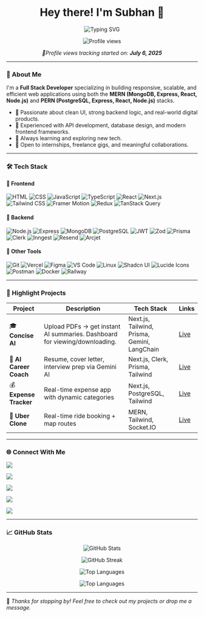 <h1 align="center">Hey there! I'm Subhan 👋</h1>
<p align="center">
  <img src="https://readme-typing-svg.demolab.com?font=Fira+Code&pause=1000&color=F38CAC&center=true&vCenter=true&width=450&lines=Full+Stack+Developer;Freelancer;Open+Source+Contributor;Always+Learning+and+Building" alt="Typing SVG" />
</p>


<p align="center">
  <img src="https://komarev.com/ghpvc/?username=SubhanAlom009&color=F38CAC&style=flat-square" alt="Profile views" />
</p>

<p align="center"><em>📍Profile views tracking started on: <strong>July 6, 2025</strong></em></p>

---

### 🌸 About Me

I'm a **Full Stack Developer** specializing in building responsive, scalable, and efficient web applications using both the **MERN (MongoDB, Express, React, Node.js)** and **PERN (PostgreSQL, Express, React, Node.js)** stacks.

- 🧠 Passionate about clean UI, strong backend logic, and real-world digital products.
- 🚀 Experienced with API development, database design, and modern frontend frameworks.
- 🌱 Always learning and exploring new tech.
- 🤝 Open to internships, freelance gigs, and meaningful collaborations.

---

### 🛠️ Tech Stack

#### 🧩 Frontend
![HTML](https://img.shields.io/badge/HTML-E34F26?style=flat&logo=html5&logoColor=white)
![CSS](https://img.shields.io/badge/CSS-1572B6?style=flat&logo=css3&logoColor=white)
![JavaScript](https://img.shields.io/badge/JavaScript-F7DF1E?style=flat&logo=javascript&logoColor=black)
![TypeScript](https://img.shields.io/badge/TypeScript-3178C6?style=flat&logo=typescript&logoColor=white)
![React](https://img.shields.io/badge/React-61DAFB?style=flat&logo=react&logoColor=black)
![Next.js](https://img.shields.io/badge/Next.js-000000?style=flat&logo=nextdotjs&logoColor=white)
![Tailwind CSS](https://img.shields.io/badge/TailwindCSS-38B2AC?style=flat&logo=tailwind-css&logoColor=white)
![Framer Motion](https://img.shields.io/badge/Framer_Motion-EF497A?style=flat&logo=framer&logoColor=white)
![Redux](https://img.shields.io/badge/Redux-764ABC?style=flat&logo=redux&logoColor=white)
![TanStack Query](https://img.shields.io/badge/TanStack_Query-FF4154?style=flat&logo=react-query&logoColor=white)

#### 🧩 Backend
![Node.js](https://img.shields.io/badge/Node.js-339933?style=flat&logo=node.js&logoColor=white)
![Express](https://img.shields.io/badge/Express-000000?style=flat&logo=express&logoColor=white)
![MongoDB](https://img.shields.io/badge/MongoDB-47A248?style=flat&logo=mongodb&logoColor=white)
![PostgreSQL](https://img.shields.io/badge/PostgreSQL-336791?style=flat&logo=postgresql&logoColor=white)
![JWT](https://img.shields.io/badge/JWT-000000?style=flat&logo=jsonwebtokens&logoColor=white)
![Zod](https://img.shields.io/badge/Zod-DD0031?style=flat)
![Prisma](https://img.shields.io/badge/Prisma-2D3748?style=flat&logo=prisma&logoColor=white)
![Clerk](https://img.shields.io/badge/Clerk-3C2BFE?style=flat&logo=clerk&logoColor=white)
![Inngest](https://img.shields.io/badge/Inngest-000000?style=flat)
![Resend](https://img.shields.io/badge/Resend-FF6C37?style=flat)
![Arcjet](https://img.shields.io/badge/Arcjet-000000?style=flat)

#### 🧰 Other Tools
![Git](https://img.shields.io/badge/Git-F05032?style=flat&logo=git&logoColor=white)
![Vercel](https://img.shields.io/badge/Vercel-000000?style=flat&logo=vercel&logoColor=white)
![Figma](https://img.shields.io/badge/Figma-F24E1E?style=flat&logo=figma&logoColor=white)
![VS Code](https://img.shields.io/badge/VS_Code-007ACC?style=flat&logo=visual-studio-code&logoColor=white)
![Linux](https://img.shields.io/badge/Linux-FCC624?style=flat&logo=linux&logoColor=black)
![Shadcn UI](https://img.shields.io/badge/Shadcn_UI-18181B?style=flat)
![Lucide Icons](https://img.shields.io/badge/Lucide_Icons-FFD700?style=flat)
![Postman](https://img.shields.io/badge/Postman-FF6C37?style=flat&logo=postman&logoColor=white)
![Docker](https://img.shields.io/badge/Docker-2496ED?style=flat&logo=docker&logoColor=white)
![Railway](https://img.shields.io/badge/Railway-000000?style=flat&logo=railway&logoColor=white)

---

### 💼 Highlight Projects

| Project | Description | Tech Stack | Links |
|--------|-------------|------------|-------|
| 🎓 **Concise AI** | Upload PDFs → get instant AI summaries. Dashboard for viewing/downloading. | Next.js, Tailwind, Prisma, Gemini, LangChain | [Live](https://github.com/SubhanAlom009/ConciseAI) |
| 🤖 **AI Career Coach** | Resume, cover letter, interview prep via Gemini AI | Next.js, Clerk, Prisma, Tailwind | [Live](https://github.com/SubhanAlom009/AI-Career-Coach) |
| 💰 **Expense Tracker** | Real-time expense app with dynamic categories | Next.js, PostgreSQL, Tailwind | [Live](https://github.com/SubhanAlom009/Expense-Tracker-App) |
| 🚗 **Uber Clone** | Real-time ride booking + map routes | MERN, Tailwind, Socket.IO | [Live](https://github.com/SubhanAlom009/uber-clone-Full-Stack) |

---

### 🌐 Connect With Me

<p align="left">
  <a href="https://subhanalom.live" target="_blank">
    <img src="https://img.shields.io/badge/Portfolio-subhanalom.live-F38CAC?style=for-the-badge&logo=vercel&logoColor=white" />
  </a>
</p>

<p align="left">
  <a href="https://github.com/SubhanAlom009" target="_blank">
    <img src="https://img.shields.io/badge/GitHub-SubhanAlom009-181717?style=for-the-badge&logo=github&logoColor=white" />
  </a>
</p>

<p align="left">
  <a href="https://linkedin.com/in/subhanalom" target="_blank">
    <img src="https://img.shields.io/badge/LinkedIn-SubhanAlom009-0A66C2?style=for-the-badge&logo=linkedin&logoColor=white" />
  </a>
</p>

<p align="left">
  <a href="https://x.com/BreathSubhan" target="_blank">
    <img src="https://img.shields.io/badge/X-BreathSubhan-000000?style=for-the-badge&logo=twitter&logoColor=white" />
  </a>
</p>

<p align="left">
  <a href="mailto:subhanalombasic123@gmail.com" target="_blank">
    <img src="https://img.shields.io/badge/Gmail-subhanalombasic123@gmail.com-D14836?style=for-the-badge&logo=gmail&logoColor=white" />
  </a>
</p>

---

### 📈 GitHub Stats

<p align="center">
  <img src="https://github-readme-stats.vercel.app/api?username=SubhanAlom009&show_icons=true&theme=rose_pine&hide_border=true" alt="GitHub Stats" />
</p>

<p align="center">
  <img src="https://github-readme-streak-stats.herokuapp.com?user=SubhanAlom009&theme=rose_pine&hide_border=true" alt="GitHub Streak" />
</p>

<p align="center">
  <img src="https://github-readme-stats.vercel.app/api/top-langs/?username=SubhanAlom009&layout=compact&theme=rose_pine&hide_border=true" alt="Top Languages" />
</p>

<p align="center">
  <img src="https://github-readme-stats.vercel.app/api/top-langs/?username=SubhanAlom009&layout=compact&theme=rose_pine&hide_border=true" alt="Top Languages" />
</p>

---

🌸 _Thanks for stopping by! Feel free to check out my projects or drop me a message._
